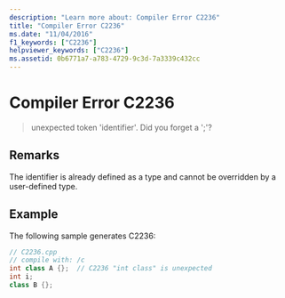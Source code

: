 ```yaml
---
description: "Learn more about: Compiler Error C2236"
title: "Compiler Error C2236"
ms.date: "11/04/2016"
f1_keywords: ["C2236"]
helpviewer_keywords: ["C2236"]
ms.assetid: 0b6771a7-a783-4729-9c3d-7a3339c432cc
---
```

# Compiler Error C2236

> unexpected token 'identifier'. Did you forget a ';'?

## Remarks

The identifier is already defined as a type and cannot be overridden by a user-defined type.

## Example

The following sample generates C2236:

```cpp
// C2236.cpp
// compile with: /c
int class A {};  // C2236 "int class" is unexpected
int i;
class B {};
```
